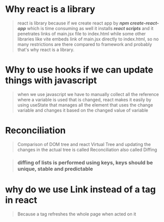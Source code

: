 # Why react is a library
> react is library because if we create react app by ***npm create-react-app*** which is time consuming as well it installs ***react scripts*** and it penetrates links of main.jsx file to index.html while some other libraries like vite embeds link of main.jsx directly to index.html, so no many restrictions are there compared to framework and probably that's why react is a library.

# Why to use hooks if we can update things with javascript 
> when we use javascript we have to manually collect all the reference where a variable is used that is changed, react makes it easily by using useState that manages all the element that uses the change variable and changes it based on the changed value of variable

# Reconciliation 
> Comparison of DOM tree and react Virtual Tree and updating the changes in the actual tree is called Reconciliation also called Diffing

> ### diffing of lists is performed using keys, keys should be unique, stable and predictable

# why do we use Link instead of a tag in react
> Because a tag refreshes the whole page when acted on it